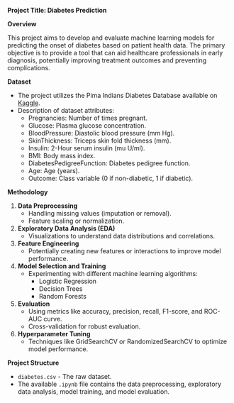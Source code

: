 **Project Title: Diabetes Prediction**

**Overview**

This project aims to develop and evaluate machine learning models for predicting the onset of diabetes based on patient health data. The primary objective is to provide a tool that can aid healthcare professionals in early diagnosis, potentially improving treatment outcomes and preventing complications.

**Dataset**

* The project utilizes the Pima Indians Diabetes Database available on [Kaggle](https://www.kaggle.com/datasets/uciml/pima-indians-diabetes-database).
* Description of dataset attributes:
    * Pregnancies: Number of times pregnant.
    * Glucose: Plasma glucose concentration.
    * BloodPressure: Diastolic blood pressure (mm Hg).
    * SkinThickness: Triceps skin fold thickness (mm).
    * Insulin: 2-Hour serum insulin (mu U/ml).
    * BMI: Body mass index.
    * DiabetesPedigreeFunction: Diabetes pedigree function.
    * Age: Age (years).
    * Outcome: Class variable (0 if non-diabetic, 1 if diabetic).

**Methodology**
1. **Data Preprocessing**
   * Handling missing values (imputation or removal).
   * Feature scaling or normalization.
2. **Exploratory Data Analysis (EDA)**
   * Visualizations to understand data distributions and correlations.
3. **Feature Engineering**
   * Potentially creating new features or interactions to improve model performance.
4. **Model Selection and Training**
   * Experimenting with different machine learning algorithms:
      * Logistic Regression
      * Decision Trees
      * Random Forests
5. **Evaluation**
   * Using metrics like accuracy, precision, recall, F1-score, and ROC-AUC curve.
   * Cross-validation for robust evaluation.
6. **Hyperparameter Tuning**
   * Techniques like GridSearchCV or RandomizedSearchCV to optimize model performance.

**Project Structure**

* `diabetes.csv` - The raw dataset.
*  The available `.ipynb` file contains the data preprocessing, exploratory data analysis, model training, and model evaluation.



